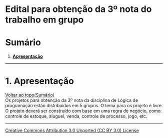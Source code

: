 # Edital para obtenção da 3º nota do trabalho em grupo
# Sumário

1. **[Apresentação](#1-apresentação)**    

---

# 1. Apresentação  
[Voltar ao topo(Sumário)](#sumário)  
Os projetos para obtenção da 3º nota da disciplina de Lógica de programação estão distribuidos em 5 grupos. O tema para os projeto é livre. O projeto deverá ser construído com base em uma regra de negócio, como: controle de estoque, aluguel, venda, controle de processo, jogo, etc.



---

[Creative Commons Attribution 3.0 Unported (CC BY 3.0) License](http://creativecommons.org/licenses/by/3.0/)
